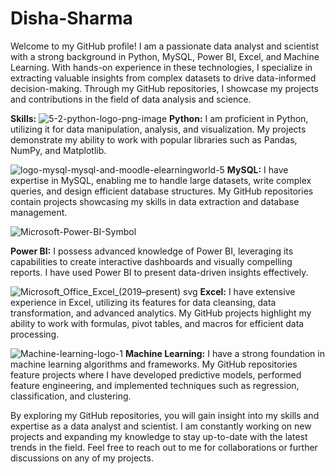 # Disha-Sharma
Welcome to my GitHub profile! I am a passionate data analyst and scientist with a strong background in Python, MySQL, Power BI, Excel, and 
Machine Learning. With hands-on experience in these technologies, I specialize in extracting valuable insights from complex datasets 
to drive data-informed decision-making. Through my GitHub repositories, I showcase my projects and contributions in the field of data analysis and science.

**Skills:**
![5-2-python-logo-png-image](https://github.com/disha1129/Disha-Sharma/assets/84631602/c92f7e8e-9c00-4825-8467-c1a9e757831e)
**Python:** I am proficient in Python, utilizing it for data manipulation, analysis, and visualization. My projects demonstrate my ability to work with popular libraries such as Pandas, NumPy, and Matplotlib.

![logo-mysql-mysql-and-moodle-elearningworld-5](https://github.com/disha1129/Disha-Sharma/assets/84631602/eecefccf-3bbf-4f7d-85ef-91814797981a)
**MySQL:** I have expertise in MySQL, enabling me to handle large datasets, write complex queries, and design efficient database structures. My GitHub repositories contain projects showcasing my skills in data extraction and database management.

![Microsoft-Power-BI-Symbol](https://github.com/disha1129/Disha-Sharma/assets/84631602/bad95ae9-6c33-4081-b0d9-ec848202d4bc)

**Power BI:** I possess advanced knowledge of Power BI, leveraging its capabilities to create interactive dashboards and visually compelling reports. I have used Power BI to present data-driven insights effectively.

![Microsoft_Office_Excel_(2019–present) svg](https://github.com/disha1129/Disha-Sharma/assets/84631602/3b8e64c6-c756-42fb-b37d-a7920bc7051d)
**Excel:** I have extensive experience in Excel, utilizing its features for data cleansing, data transformation, and advanced analytics. My GitHub projects highlight my ability to work with formulas, pivot tables, and macros for efficient data processing.

![Machine-learning-logo-1](https://github.com/disha1129/Disha-Sharma/assets/84631602/e7ba9686-2ad3-4daa-90ae-ed1abf78fccb)
**Machine Learning:** I have a strong foundation in machine learning algorithms and frameworks. My GitHub repositories feature projects where I have developed predictive models, performed feature engineering, 
and implemented techniques such as regression, classification, and clustering.

By exploring my GitHub repositories, you will gain insight into my skills and expertise as a data analyst and scientist.
I am constantly working on new projects and expanding my knowledge to stay up-to-date with the latest trends in the field.
Feel free to reach out to me for collaborations or further discussions on any of my projects.

